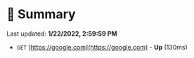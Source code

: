 # 📖 Summary
Last updated: **1/22/2022, 2:59:59 PM**

- `GET` [https://google.com](https://google.com) - **Up** (130ms)
